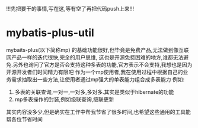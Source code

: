 !!!先把要干的事情,写在这,等有空了再把代码push上来!!!
# mybatis-plus-util
mybaits-plus(以下简称mp) 的基础功能很好,但毕竟是免费产品,无法做到像互联网产品一样的迭代很快,完全的用户思维,
这也是开源免费困难的地方,谁都无法避免.另外也询问了官方是否会支持这种多表的功能,官方表示不会支持,我想也是因为开源开发者们时间精力有限吧
作为一个mp使用者,我在使用过程中根据自己的业务需求抽取出一些方法,让使用者通过mp强大的单表能力组合成多表能力
例如:
  1. 多表的关联查询,一对一,一对多,多对多.其实是类似于hibernate的功能
  2. mp多表操作的封装,例如级联查询,级联更新

其实内容没多少,但是确实在工作中帮我节省了很多时间,也希望这些通用的工具能帮各位节省时间
